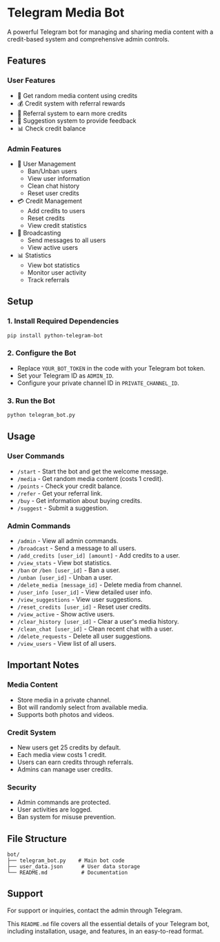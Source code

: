 # Telegram Media Bot

A powerful Telegram bot for managing and sharing media content with a credit-based system and comprehensive admin controls.

## Features

### User Features
- 🎯 Get random media content using credits
- 💰 Credit system with referral rewards
- 🔄 Referral system to earn more credits
- 💬 Suggestion system to provide feedback
- 📊 Check credit balance

### Admin Features
- 👥 User Management
  - Ban/Unban users
  - View user information
  - Clean chat history
  - Reset user credits
- 💳 Credit Management
  - Add credits to users
  - Reset credits
  - View credit statistics
- 📨 Broadcasting
  - Send messages to all users
  - View active users
- 📊 Statistics
  - View bot statistics
  - Monitor user activity
  - Track referrals

## Setup

### 1. Install Required Dependencies

```bash
pip install python-telegram-bot
```

### 2. Configure the Bot
- Replace `YOUR_BOT_TOKEN` in the code with your Telegram bot token.
- Set your Telegram ID as `ADMIN_ID`.
- Configure your private channel ID in `PRIVATE_CHANNEL_ID`.

### 3. Run the Bot
```bash
python telegram_bot.py
```

## Usage

### User Commands
- `/start` - Start the bot and get the welcome message.
- `/media` - Get random media content (costs 1 credit).
- `/points` - Check your credit balance.
- `/refer` - Get your referral link.
- `/buy` - Get information about buying credits.
- `/suggest` - Submit a suggestion.

### Admin Commands
- `/admin` - View all admin commands.
- `/broadcast` - Send a message to all users.
- `/add_credits [user_id] [amount]` - Add credits to a user.
- `/view_stats` - View bot statistics.
- `/ban` or `/ben [user_id]` - Ban a user.
- `/unban [user_id]` - Unban a user.
- `/delete_media [message_id]` - Delete media from channel.
- `/user_info [user_id]` - View detailed user info.
- `/view_suggestions` - View user suggestions.
- `/reset_credits [user_id]` - Reset user credits.
- `/view_active` - Show active users.
- `/clear_history [user_id]` - Clear a user's media history.
- `/clean_chat [user_id]` - Clean recent chat with a user.
- `/delete_requests` - Delete all user suggestions.
- `/view_users` - View list of all users.

## Important Notes

### Media Content
- Store media in a private channel.
- Bot will randomly select from available media.
- Supports both photos and videos.

### Credit System
- New users get 25 credits by default.
- Each media view costs 1 credit.
- Users can earn credits through referrals.
- Admins can manage user credits.

### Security
- Admin commands are protected.
- User activities are logged.
- Ban system for misuse prevention.

## File Structure

```
bot/
├── telegram_bot.py    # Main bot code
├── user_data.json      # User data storage
└── README.md           # Documentation
```

## Support
For support or inquiries, contact the admin through Telegram.

This `README.md` file covers all the essential details of your Telegram bot, including installation, usage, and features, in an easy-to-read format.
